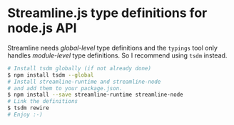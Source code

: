 # Streamline.js type definitions for node.js API

Streamline needs _global-level_ type definitions and 
the `typings` tool only handles _module-level_ type definitions. 
So I recommend using `tsdm` instead. 

``` sh
# Install tsdm globally (if not already done)
$ npm install tsdm --global
# Install streamline-runtime and streamline-node 
# and add them to your package.json.
$ npm install --save streamline-runtime streamline-node
# Link the definitions
$ tsdm rewire
# Enjoy :-)
```
